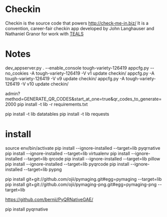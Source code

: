 # Checkin
Checkin is the source code that powers http://check-me-in.biz/
It is a convention, career-fair checkin app developed by John Langhauser and Nathaniel Granor for work with <a href="https://www.tealsk12.org/">TEALS</a>

# Notes
dev_appserver.py . --enable_console
tough-variety-126419
appcfg.py --no_cookies -A tough-variety-126419 -V v1 update checkin/
appcfg.py -A tough-variety-126419 -V v9 update checkin/
appcfg.py -A tough-variety-126419 -V v10 update checkin/


admin?method=GENERATE_QR_CODES&start_at_one=true&qr_codes_to_generate=2000
pip install -t lib -r requirements.txt

pip install -t lib datatables
pip install -t lib requests

# install
source env/bin/activate
pip install --ignore-installed --target=lib pyqrnative
pip install --ignore-installed --target=lib virtualenv
pip install --ignore-installed --target=lib qrcode
pip install --ignore-installed --target=lib pillow
pip install --ignore-installed --target=lib pyqrcode
pip install --ignore-installed --target=lib pypng

pip install git+git://github.com/ojii/pymaging.git#egg=pymaging --target=lib
pip install git+git://github.com/ojii/pymaging-png.git#egg=pymaging-png --target=lib

https://github.com/bernii/PyQRNativeGAE/


pip install pyqrnative
